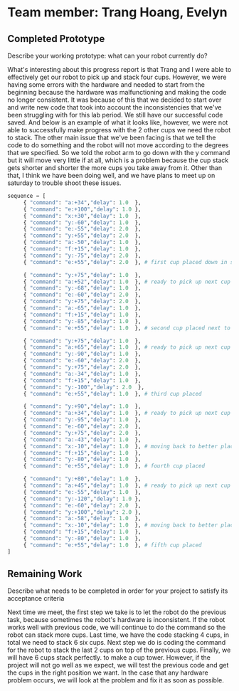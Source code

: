 # Team member: Trang Hoang, Evelyn

## Completed Prototype

Describe your working prototype: what can your robot currently do?

What's interesting about this progress report is that Trang and I were able to effectively get our robot to pick up and stack four cups. However, we were having some errors with the hardware and needed to start from the beginning because the hardware was malfunctioning and making the code no longer consistent. It was because of this that we decided to start over and write new code that took into account the inconsistencies that we've been struggling with for this lab period. We still have our successful code saved. And below is an example of what it looks like, however, we were not able to successfully make progress with the 2 other cups we need the robot to stack. The other main issue that we've been facing is that we tell the code to do something and the robot will not move according to the degrees that we specified. So we told the robot arm to go down with the y command but it will move very little if at all, which is a problem because the cup stack gets shorter and shorter the more cups you take away from it. Other than that, I think we have been doing well, and we have plans to meet up on saturday to trouble shoot these issues.

```python
sequence = [
     { "command": "a:+34","delay": 1.0  },
     { "command": "e:+100","delay": 1.0 },
     { "command": "x:+30","delay": 1.0  },
     { "command": "y:-60","delay": 1.0  },
     { "command": "e:-55","delay": 2.0  },
     { "command": "y:+55","delay": 2.0  },
     { "command": "a:-50","delay": 1.0  },
     { "command": "f:+15","delay": 1.0  },
     { "command": "y:-75","delay": 2.0  },
     { "command": "e:+55","delay": 2.0  }, # first cup placed down in stack position 1

     { "command": "y:+75","delay": 1.0  },
     { "command": "a:+52","delay": 1.0  }, # ready to pick up next cup
     { "command": "y:-68","delay": 1.0  },
     { "command": "e:-60","delay": 2.0  }, 
     { "command": "y:+75","delay": 2.0  },
     { "command": "a:-65","delay": 1.0  },
     { "command": "f:+15","delay": 1.0  },
     { "command": "y:-85","delay": 1.0  },
     { "command": "e:+55","delay": 1.0  }, # second cup placed next to first

     { "command": "y:+75","delay": 1.0  },
     { "command": "a:+65","delay": 1.0  }, # ready to pick up next cup
     { "command": "y:-90","delay": 1.0  },
     { "command": "e:-60","delay": 2.0  }, 
     { "command": "y:+75","delay": 2.0  },
     { "command": "a:-34","delay": 1.0  },
     { "command": "f:+15","delay": 1.0  },
     { "command": "y:-100","delay": 2.0  },
     { "command": "e:+55","delay": 1.0  }, # third cup placed

     { "command": "y:+90","delay": 1.0  },
     { "command": "a:+34","delay": 1.0  }, # ready to pick up next cup
     { "command": "y:-95","delay": 1.0  },
     { "command": "e:-60","delay": 2.0  }, 
     { "command": "y:+75","delay": 2.0  },
     { "command": "a:-43","delay": 1.0  },
     { "command": "x:-10","delay": 1.0  }, # moving back to better place the fourth cup
     { "command": "f:+15","delay": 1.0  },
     { "command": "y:-80","delay": 1.0  },
     { "command": "e:+55","delay": 1.0  }, # fourth cup placed

     { "command": "y:+80","delay": 1.0  },
     { "command": "a:+45","delay": 1.0  }, # ready to pick up next cup
     { "command": "e:-55","delay": 1.0  },
     { "command": "y:-120","delay": 1.0 },
     { "command": "e:-60","delay": 2.0  }, 
     { "command": "y:+100","delay": 2.0 },
     { "command": "a:-58","delay": 1.0  },
     { "command": "x:-10","delay": 1.0  }, # moving back to better place the fourth cup
     { "command": "f:+15","delay": 1.0  },
     { "command": "y:-80","delay": 1.0  },
     { "command": "e:+55","delay": 1.0  }, # fifth cup placed
]
```

## Remaining Work

Describe what needs to be completed in order for your project to satisfy its acceptance criteria

Next time we meet, the first step we take is to let the robot do the previous task, because sometimes the robot's hardware is inconsistent. If the robot works well with previous code, we will continue to do the command so the robot can stack more cups. Last time, we have the code stacking 4 cups, in total we need to stack 6 six cups. Next step we do is coding the command for the robot to stack the last 2 cups on top of the previous cups. Finally, we will have 6 cups stack perfectly. to make a cup tower. However, if the project will not go well as we expect, we will test the previous code and get the cups in the right position we want. In the case that any hardware problem occurs, we will look at the problem and fix it as soon as possible.  
